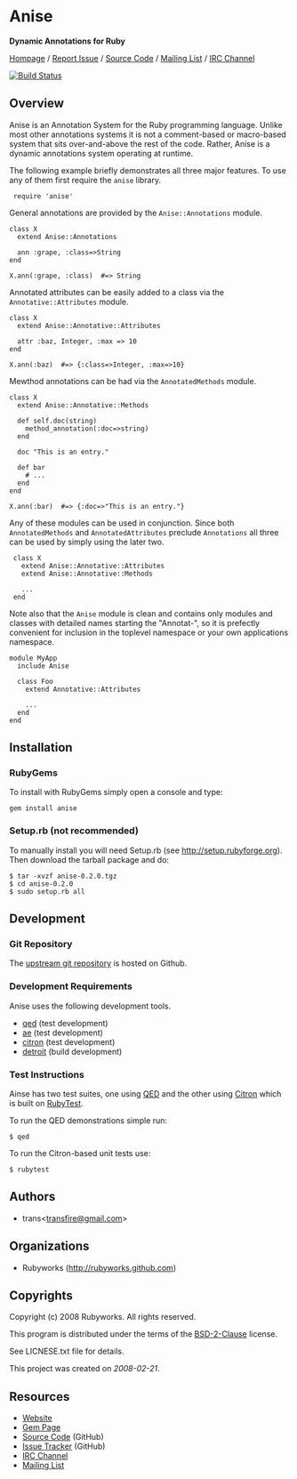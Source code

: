 # <span class="ititle">Anise</span>

<b class="isummary">Dynamic Annotations for Ruby</b>

[Hompage](http://rubyworks.github.com/anise) /
[Report Issue](http://github.com/rubyworks/anise/issues) /
[Source Code](http://github.com/rubyworks/anise) /
[Mailing List](http://groups.google.com/group/rubyworks-mailinglist) /
[IRC Channel](http://chat.us.freenode.new/rubyworks)

[![Build Status](https://secure.travis-ci.org/rubyworks/anise.png)](http://travis-ci.org/rubyworks/anise)


## Overview

<p class="idescription">
Anise is an Annotation System for the Ruby programming language.
Unlike most other annotations systems it is not a comment-based or
macro-based system that sits over-and-above the rest of the code.
Rather, Anise is a dynamic annotations system operating at runtime.
</p>

The following example briefly demonstrates all three major features. To use
any of them first require the `anise` library.

     require 'anise'

General annotations are provided by the `Anise::Annotations` module.

    class X
      extend Anise::Annotations

      ann :grape, :class=>String
    end

    X.ann(:grape, :class)  #=> String

Annotated attributes can be easily added to a class via the `Annotative::Attributes`
module.

    class X
      extend Anise::Annotative::Attributes

      attr :baz, Integer, :max => 10
    end

    X.ann(:baz)  #=> {:class=>Integer, :max=>10}

Mewthod annotations can be had via the `AnnotatedMethods` module.

    class X
      extend Anise::Annotative::Methods

      def self.doc(string)
        method_annotation(:doc=>string)
      end

      doc "This is an entry."

      def bar
        # ...
      end
    end

    X.ann(:bar)  #=> {:doc=>"This is an entry."}

Any of these modules can be used in conjunction. Since both `AnnotatedMethods`
and `AnnotatedAttributes` preclude `Annotations` all three can be used by simply
using the later two.

     class X
       extend Anise::Annotative::Attributes
       extend Anise::Annotative::Methods

       ...
     end

Note also that the `Anise` module is clean and contains only modules and classes
with detailed names starting the "Annotat-", so it is prefectly convenient for
inclusion in the toplevel namespace or your own applications namespace.

    module MyApp
      include Anise

      class Foo
        extend Annotative::Attributes

        ...
      end
    end


## Installation

### RubyGems

To install with RubyGems simply open a console and type:

    gem install anise

### Setup.rb (not recommended)

To manually install you will need Setup.rb (see http://setup.rubyforge.org).
Then download the tarball package and do:

    $ tar -xvzf anise-0.2.0.tgz
    $ cd anise-0.2.0
    $ sudo setup.rb all


## Development

### Git Repository

The <a class="irepository" href="http://github.com/rubyworks/anise.git" name="upstream">upstream git repository</a> is 
hosted on Github.

### Development Requirements

Anise uses the following development tools.

<ul>
<li class="irequirement"><a href="http://rubyworks.github.com/qed" class="name">qed</a> (<span class="groups">test development</span>)</li>
<li class="irequirement"><a href="http://rubyworks.github.com/ae" class="name">ae</a> (<span class="groups">test development</span>)</li>
<li class="irequirement"><a href="http://rubyworks.github.com/citron" class="name">citron</a> (<span class="groups">test development</span>)</li>
<li class="irequirement"><a href="http://rubyworks.github.com/detroit" class="name">detroit</a> (<span class="groups">build development</span>)</li>
</ul>

### Test Instructions

Ainse has two test suites, one using [QED](http://rubyworks.github.com/qed) and
the other using [Citron](http://rubyworks.github.com/citron) which is built on
[RubyTest](http://rubyworks.github.com/rubytest).

To run the QED demonstrations simple run:

    $ qed

To run the Citron-based unit tests use:

    $ rubytest


## Authors

<ul>
<li class="iauthor vcard">
  <span class="nickname">trans</span>&lt;<a href="mailto:transfire@gmail.com" class="email">transfire@gmail.com</a>&gt;</span>
</li>
</ul>


## Organizations

<ul>
<li class="iorganization"><span class="name">Rubyworks</span> (<a class="website" href="http://rubyworks.github.com">http://rubyworks.github.com</a>)</li>
</ul>


## Copyrights

<div class="icopyright">
<p>Copyright (c) <span class="year">2008</span> <span class="holder">Rubyworks</span>. All rights reserved.</p>

<p>This program is distributed under the terms of the <a href="http://www.spdx.org/licenses/BSD-2-Clause" class="license">BSD-2-Clause</a> license.</p>
</div>

See LICNESE.txt file for details.

This project was created on <i class="icreated">2008-02-21</i>.


## Resources

<ul>
<li><a class="iresource" href="http://rubyworks.github.com/anise" name="home">Website</a></li>
<li><a class="iresource" href="http://rubygems.org/gems/anise" name="gem">Gem Page</a></li>
<li><a class="iresource" href="http://github.com/rubyworks/anise" name="code">Source Code</a> (GitHub)</li>
<li><a class="iresource" href="http://github.com/rubyworks/anise/issues" name="bugs">Issue Tracker</a> (GitHub)</li>
<li><a class="iresource" href="http://chat.us.freenode.net/rubyworks" name="chat">IRC Channel</a></li>
<li><a class="iresource" href="http://groups.google.com/groups/rubyworks-mailinglist" name="mail">Mailing List</a></li>
</ul>


